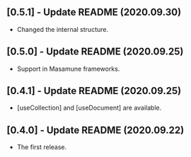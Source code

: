 ## [0.5.1] - Update README (2020.09.30)

* Changed the internal structure.

## [0.5.0] - Update README (2020.09.25)

* Support in Masamune frameworks.

## [0.4.1] - Update README (2020.09.25)

* [useCollection] and [useDocument] are available.

## [0.4.0] - Update README (2020.09.22)

* The first release.
